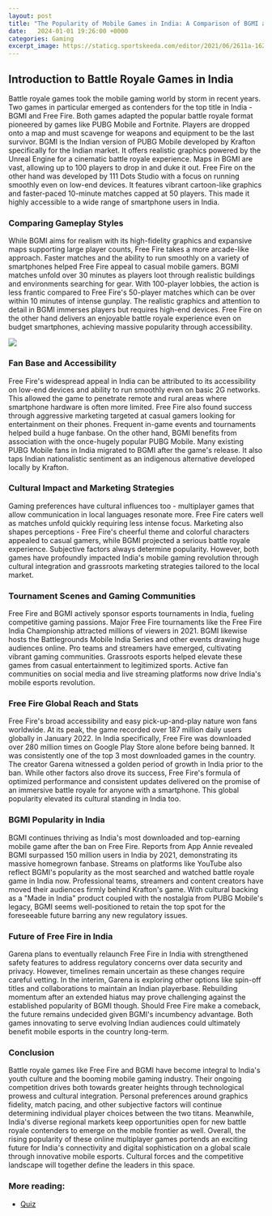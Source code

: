 ```yaml
---
layout: post
title: "The Popularity of Mobile Games in India: A Comparison of BGMI and Free Fire"
date:   2024-01-01 19:26:00 +0000
categories: Gaming
excerpt_image: https://staticg.sportskeeda.com/editor/2021/06/2611a-16245167297148-800.jpg
---
```


## Introduction to Battle Royale Games in India
Battle royale games took the mobile gaming world by storm in recent years. Two games in particular emerged as contenders for the top title in India - BGMI and Free Fire. Both games adapted the popular battle royale format pioneered by games like PUBG Mobile and Fortnite. Players are dropped onto a map and must scavenge for weapons and equipment to be the last survivor.
BGMI is the Indian version of PUBG Mobile developed by Krafton specifically for the Indian market. It offers realistic graphics powered by the Unreal Engine for a cinematic battle royale experience. Maps in BGMI are vast, allowing up to 100 players to drop in and duke it out.
Free Fire on the other hand was developed by 111 Dots Studio with a focus on running smoothly even on low-end devices. It features vibrant cartoon-like graphics and faster-paced 10-minute matches capped at 50 players. This made it highly accessible to a wide range of smartphone users in India.
### Comparing Gameplay Styles
While BGMI aims for realism with its high-fidelity graphics and expansive maps supporting large player counts, Free Fire takes a more arcade-like approach. Faster matches and the ability to run smoothly on a variety of smartphones helped Free Fire appeal to casual mobile gamers.
BGMI matches unfold over 30 minutes as players loot through realistic buildings and environments searching for gear. With 100-player lobbies, the action is less frantic compared to Free Fire's 50-player matches which can be over within 10 minutes of intense gunplay.
The realistic graphics and attention to detail in BGMI immerses players but requires high-end devices. Free Fire on the other hand delivers an enjoyable battle royale experience even on budget smartphones, achieving massive popularity through accessibility.

![](https://staticg.sportskeeda.com/editor/2021/06/2611a-16245167297148-800.jpg)
### Fan Base and Accessibility
Free Fire's widespread appeal in India can be attributed to its accessibility on low-end devices and ability to run smoothly even on basic 2G networks. This allowed the game to penetrate remote and rural areas where smartphone hardware is often more limited.
Free Fire also found success through aggressive marketing targeted at casual gamers looking for entertainment on their phones. Frequent in-game events and tournaments helped build a huge fanbase.
On the other hand, BGMI benefits from association with the once-hugely popular PUBG Mobile. Many existing PUBG Mobile fans in India migrated to BGMI after the game's release. It also taps Indian nationalistic sentiment as an indigenous alternative developed locally by Krafton.
### Cultural Impact and Marketing Strategies
Gaming preferences have cultural influences too - multiplayer games that allow communication in local languages resonate more. Free Fire caters well as matches unfold quickly requiring less intense focus.
Marketing also shapes perceptions - Free Fire's cheerful theme and colorful characters appealed to casual gamers, while BGMI projected a serious battle royale experience.
Subjective factors always determine popularity. However, both games have profoundly impacted India's mobile gaming revolution through cultural integration and grassroots marketing strategies tailored to the local market.
### Tournament Scenes and Gaming Communities
Free Fire and BGMI actively sponsor esports tournaments in India, fueling competitive gaming passions. Major Free Fire tournaments like the Free Fire India Championship attracted millions of viewers in 2021.
BGMI likewise hosts the Battlegrounds Mobile India Series and other events drawing huge audiences online. Pro teams and streamers have emerged, cultivating vibrant gaming communities.
Grassroots esports helped elevate these games from casual entertainment to legitimized sports. Active fan communities on social media and live streaming platforms now drive India's mobile esports revolution.
### Free Fire Global Reach and Stats
Free Fire's broad accessibility and easy pick-up-and-play nature won fans worldwide. At its peak, the game recorded over 187 million daily users globally in January 2022.
In India specifically, Free Fire was downloaded over 280 million times on Google Play Store alone before being banned. It was consistently one of the top 3 most downloaded games in the country. The creator Garena witnessed a golden period of growth in India prior to the ban.
While other factors also drove its success, Free Fire's formula of optimized performance and consistent updates delivered on the promise of an immersive battle royale for anyone with a smartphone. This global popularity elevated its cultural standing in India too.
### BGMI Popularity in India
BGMI continues thriving as India's most downloaded and top-earning mobile game after the ban on Free Fire. Reports from App Annie revealed BGMI surpassed 150 million users in India by 2021, demonstrating its massive homegrown fanbase.
Streams on platforms like YouTube also reflect BGMI's popularity as the most searched and watched battle royale game in India now. Professional teams, streamers and content creators have moved their audiences firmly behind Krafton's game.
With cultural backing as a "Made in India" product coupled with the nostalgia from PUBG Mobile's legacy, BGMI seems well-positioned to retain the top spot for the foreseeable future barring any new regulatory issues.
### Future of Free Fire in India
Garena plans to eventually relaunch Free Fire in India with strengthened safety features to address regulatory concerns over data security and privacy. However, timelines remain uncertain as these changes require careful vetting.
In the interim, Garena is exploring other options like spin-off titles and collaborations to maintain an Indian playerbase. Rebuilding momentum after an extended hiatus may prove challenging against the established popularity of BGMI though.
Should Free Fire make a comeback, the future remains undecided given BGMI's incumbency advantage. Both games innovating to serve evolving Indian audiences could ultimately benefit mobile esports in the country long-term.
### Conclusion
Battle royale games like Free Fire and BGMI have become integral to India's youth culture and the booming mobile gaming industry. Their ongoing competition drives both towards greater heights through technological prowess and cultural integration.
Personal preferences around graphics fidelity, match pacing, and other subjective factors will continue determining individual player choices between the two titans. Meanwhile, India's diverse regional markets keep opportunities open for new battle royale contenders to emerge on the mobile frontier as well.
Overall, the rising popularity of these online multiplayer games portends an exciting future for India's connectivity and digital sophistication on a global scale through innovative mobile esports. Cultural forces and the competitive landscape will together define the leaders in this space.
### More reading:

- [Quiz][def]


[def]: https://quiznow.me/quiz/quiz-japan-earthquake-and-tsunami/
